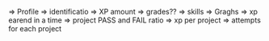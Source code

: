 => Profile
    => identificatio
    => XP amount
    => grades??
    => skills
=> Graghs
    => xp earend in a time
    => project PASS and FAIL ratio
    => xp per project
    => attempts for each project